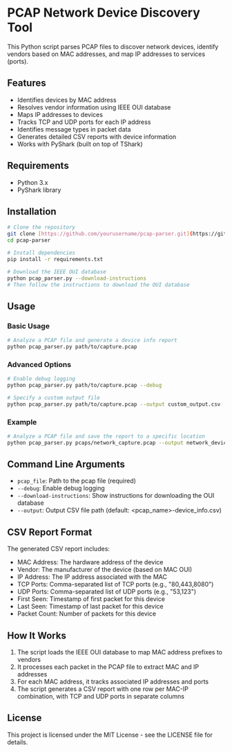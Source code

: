 # PCAP Network Device Discovery Tool

This Python script parses PCAP files to discover network devices, identify vendors based on MAC addresses, and map IP addresses to services (ports).

## Features
- Identifies devices by MAC address
- Resolves vendor information using IEEE OUI database
- Maps IP addresses to devices
- Tracks TCP and UDP ports for each IP address
- Identifies message types in packet data
- Generates detailed CSV reports with device information
- Works with PyShark (built on top of TShark)

## Requirements
- Python 3.x
- PyShark library

## Installation
```bash
# Clone the repository
git clone [https://github.com/yourusername/pcap-parser.git](https://github.com/mattpainter701/pcap_parser.git)
cd pcap-parser

# Install dependencies
pip install -r requirements.txt

# Download the IEEE OUI database
python pcap_parser.py --download-instructions
# Then follow the instructions to download the OUI database
```

## Usage
### Basic Usage
```bash
# Analyze a PCAP file and generate a device info report
python pcap_parser.py path/to/capture.pcap
```

### Advanced Options
```bash
# Enable debug logging
python pcap_parser.py path/to/capture.pcap --debug

# Specify a custom output file
python pcap_parser.py path/to/capture.pcap --output custom_output.csv
```

### Example
```bash
# Analyze a PCAP file and save the report to a specific location
python pcap_parser.py pcaps/network_capture.pcap --output network_devices.csv
```

## Command Line Arguments
- `pcap_file`: Path to the pcap file (required)
- `--debug`: Enable debug logging
- `--download-instructions`: Show instructions for downloading the OUI database
- `--output`: Output CSV file path (default: <pcap_name>-device_info.csv)

## CSV Report Format
The generated CSV report includes:
- MAC Address: The hardware address of the device
- Vendor: The manufacturer of the device (based on MAC OUI)
- IP Address: The IP address associated with the MAC
- TCP Ports: Comma-separated list of TCP ports (e.g., "80,443,8080")
- UDP Ports: Comma-separated list of UDP ports (e.g., "53,123")
- First Seen: Timestamp of first packet for this device
- Last Seen: Timestamp of last packet for this device
- Packet Count: Number of packets for this device

## How It Works
1. The script loads the IEEE OUI database to map MAC address prefixes to vendors
2. It processes each packet in the PCAP file to extract MAC and IP addresses
3. For each MAC address, it tracks associated IP addresses and ports
4. The script generates a CSV report with one row per MAC-IP combination, with TCP and UDP ports in separate columns

## License
This project is licensed under the MIT License - see the LICENSE file for details.
